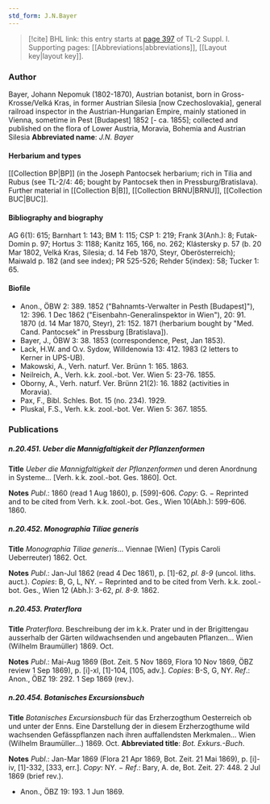 ```yaml
---
std_form: J.N.Bayer
---
```


> [!cite] BHL link: this entry starts at [page 397](https://www.biodiversitylibrary.org/page/33265124) of TL-2 Suppl. I.
> Supporting pages: [[Abbreviations|abbreviations]], [[Layout key|layout key]].

### Author

Bayer, Johann Nepomuk (1802-1870), Austrian botanist, born in Gross-Krosse/Velká Kras, in former Austrian Silesia \[now Czechoslovakia\], general railroad inspector in the Austrian-Hungarian Empire, mainly stationed in Vienna, sometime in Pest \[Budapest\] 1852 \[- ca. 1855\]; collected and published on the flora of Lower Austria, Moravia, Bohemia and Austrian Silesia 
**Abbreviated name**: *J.N. Bayer*

#### Herbarium and types

[[Collection BP|BP]] (in the Joseph Pantocsek herbarium; rich in Tilia and Rubus (see TL-2/4: 46; bought by Pantocsek then in Pressburg/Bratislava). Further material in [[Collection B|B]], [[Collection BRNU|BRNU]], [[Collection BUC|BUC]].

#### Bibliography and biography

AG 6(1): 615; Barnhart 1: 143; BM 1: 115; CSP 1: 219; Frank 3(Anh.): 8; Futak-Domin p. 97; Hortus 3: 1188; Kanitz 165, 166, no. 262; Klástersky p. 57 (b. 20 Mar 1802, Velká Kras, Silesia; d. 14 Feb 1870, Steyr, Oberösterreich); Maiwald p. 182 (and see index); PR 525-526; Rehder 5(index): 58; Tucker 1: 65.

#### Biofile

- Anon., ÖBW 2: 389. 1852 ("Bahnamts-Verwalter in Pesth \[Budapest\]"), 12: 396. 1 Dec 1862 ("Eisenbahn-Generalinspektor in Wien"), 20: 91. 1870 (d. 14 Mar 1870, Steyr), 21: 152. 1871 (herbarium bought by "Med. Cand. Pantocsek" in Pressburg \[Bratislava\]).
- Bayer, J., ÖBW 3: 38. 1853 (correspondence, Pest, Jan 1853).
- Lack, H.W. and O.v. Sydow, Willdenowia 13: 412. 1983 (2 letters to Kerner in UPS-UB).
- Makowski, A., Verh. naturf. Ver. Brünn 1: 165. 1863.
- Neilreich, A., Verh. k.k. zool.-bot. Ver. Wien 5: 23-76. 1855.
- Oborny, A., Verh. naturf. Ver. Brünn 21(2): 16. 1882 (activities in Moravia).
- Pax, F., Bibl. Schles. Bot. 15 (no. 234). 1929.
- Pluskal, F.S., Verh. k.k. zool.-bot. Ver. Wien 5: 367. 1855.

### Publications

##### n.20.451. Ueber die Mannigfaltigkeit der Pflanzenformen

**Title**
*Ueber die Mannigfaltigkeit der Pflanzenformen* und deren Anordnung in Systeme... \[Verh. k.k. zool.-bot. Ges. 1860\]. Oct.

**Notes**
*Publ*.: 1860 (read 1 Aug 1860), p. \[599\]-606. *Copy*: G. − Reprinted and to be cited from Verh. k.k. zool.-bot. Ges., Wien 10(Abh.): 599-606. 1860.

##### n.20.452. Monographia Tiliae generis

**Title**
*Monographia Tiliae generis*... Viennae \[Wien\] (Typis Caroli Ueberreuter) 1862. Oct.

**Notes**
*Publ*.: Jan-Jul 1862 (read 4 Dec 1861), p. \[1\]-62, *pl. 8-9* (uncol. liths. auct.). *Copies*: B, G, L, NY. − Reprinted and to be cited from Verh. k.k. zool.-bot. Ges., Wien 12 (Abh.): 3-62, *pl. 8-9.* 1862.

##### n.20.453. Praterflora

**Title**
*Praterflora*. Beschreibung der im k.k. Prater und in der Brigittengau ausserhalb der Gärten wildwachsenden und angebauten Pflanzen... Wien (Wilhelm Braumüller) 1869. Oct.

**Notes**
*Publ*.: Mai-Aug 1869 (Bot. Zeit. 5 Nov 1869, Flora 10 Nov 1869, ÖBZ review 1 Sep 1869), p. \[i\]-xl, \[1\]-104, \[105, adv.\]. *Copies*: B-S, G, NY.
*Ref*.: Anon., ÖBZ 19: 292. 1 Sep 1869 (rev.).

##### n.20.454. Botanisches Excursionsbuch

**Title**
*Botanisches Excursionsbuch* für das Erzherzogthum Oesterreich ob und unter der Enns. Eine Darstellung der in diesem Erzherzogthume wild wachsenden Gefässpflanzen nach ihren auffallendsten Merkmalen... Wien (Wilhelm Braumüller...) 1869. Oct.
**Abbreviated title**: *Bot. Exkurs.-Buch*.

**Notes**
*Publ*.: Jan-Mar 1869 (Flora 21 Apr 1869, Bot. Zeit. 21 Mai 1869), p. \[i\]-iv, \[1\]-332, \[333, err.\]. *Copy*: NY. −
*Ref*.: Bary, A. de, Bot. Zeit. 27: 448. 2 Jul 1869 (brief rev.).
- Anon., ÖBZ 19: 193. 1 Jun 1869.

